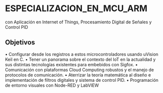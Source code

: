 # ESPECIALIZACION_EN_MCU_ARM
con Aplicación en Internet of Things, Procesamiento Digital de Señales y Control PID

## Objetivos
• Configurar desde los registros a estos microcontroladores usando uVision Keil en C.
• Tener un panorama sobre el contexto del IoT en la actualidad y sus distintas tecnologías existentes para embebidos con Sigfox.
• Comunicación con plataformas Cloud Computing robustos y el manejo de protocolos de comunicación.
• Aterrizar la teoría matemática al diseño e implementación de filtros digitales y sistema de control PID.
• Programación de entorno visuales con Node-RED y LabVIEW
